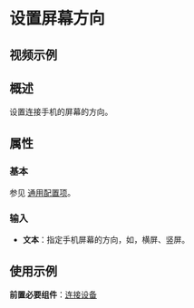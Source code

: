 # 设置屏幕方向

## 视频示例

## 概述

设置连接手机的屏幕的方向。

## 属性

### 基本

参见 [通用配置项](../Appendix/CommonConfigurationItems.md)。

### 输入

- **文本**：指定手机屏幕的方向，如，横屏、竖屏。

## 使用示例

**前置必要组件**：[连接设备](../PhoneAutomation/MobileConnect.md)
